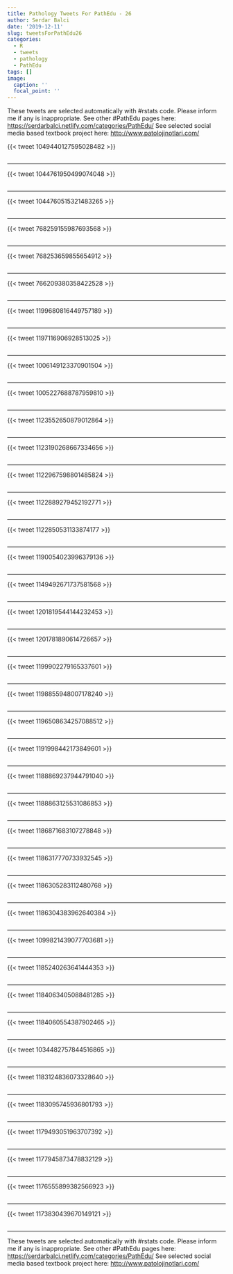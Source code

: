 ```yaml
---
title: Pathology Tweets For PathEdu - 26
author: Serdar Balci
date: '2019-12-11'
slug: tweetsForPathEdu26
categories:
  - R
  - tweets
  - pathology
  - PathEdu
tags: []
image:
  caption: ''
  focal_point: ''
---
```



These tweets are selected automatically with #rstats code. Please inform me if any is inappropriate.
See other #PathEdu pages here: https://serdarbalci.netlify.com/categories/PathEdu/ 
See selected social media based textbook project here: http://www.patolojinotlari.com/

{{< tweet 1049440127595028482 >}}
<br>
<br>
<hr>
{{< tweet 1044761950499074048 >}}
<br>
<br>
<hr>
{{< tweet 1044760515321483265 >}}
<br>
<br>
<hr>
{{< tweet 768259155987693568 >}}
<br>
<br>
<hr>
{{< tweet 768253659855654912 >}}
<br>
<br>
<hr>
{{< tweet 766209380358422528 >}}
<br>
<br>
<hr>
{{< tweet 1199680816449757189 >}}
<br>
<br>
<hr>
{{< tweet 1197116906928513025 >}}
<br>
<br>
<hr>
{{< tweet 1006149123370901504 >}}
<br>
<br>
<hr>
{{< tweet 1005227688787959810 >}}
<br>
<br>
<hr>
{{< tweet 1123552650879012864 >}}
<br>
<br>
<hr>
{{< tweet 1123190268667334656 >}}
<br>
<br>
<hr>
{{< tweet 1122967598801485824 >}}
<br>
<br>
<hr>
{{< tweet 1122889279452192771 >}}
<br>
<br>
<hr>
{{< tweet 1122850531133874177 >}}
<br>
<br>
<hr>
{{< tweet 1190054023996379136 >}}
<br>
<br>
<hr>
{{< tweet 1149492671737581568 >}}
<br>
<br>
<hr>
{{< tweet 1201819544144232453 >}}
<br>
<br>
<hr>
{{< tweet 1201781890614726657 >}}
<br>
<br>
<hr>
{{< tweet 1199902279165337601 >}}
<br>
<br>
<hr>
{{< tweet 1198855948007178240 >}}
<br>
<br>
<hr>
{{< tweet 1196508634257088512 >}}
<br>
<br>
<hr>
{{< tweet 1191998442173849601 >}}
<br>
<br>
<hr>
{{< tweet 1188869237944791040 >}}
<br>
<br>
<hr>
{{< tweet 1188863125531086853 >}}
<br>
<br>
<hr>
{{< tweet 1186871683107278848 >}}
<br>
<br>
<hr>
{{< tweet 1186317770733932545 >}}
<br>
<br>
<hr>
{{< tweet 1186305283112480768 >}}
<br>
<br>
<hr>
{{< tweet 1186304383962640384 >}}
<br>
<br>
<hr>
{{< tweet 1099821439077703681 >}}
<br>
<br>
<hr>
{{< tweet 1185240263641444353 >}}
<br>
<br>
<hr>
{{< tweet 1184063405088481285 >}}
<br>
<br>
<hr>
{{< tweet 1184060554387902465 >}}
<br>
<br>
<hr>
{{< tweet 1034482757844516865 >}}
<br>
<br>
<hr>
{{< tweet 1183124836073328640 >}}
<br>
<br>
<hr>
{{< tweet 1183095745936801793 >}}
<br>
<br>
<hr>
{{< tweet 1179493051963707392 >}}
<br>
<br>
<hr>
{{< tweet 1177945873478832129 >}}
<br>
<br>
<hr>
{{< tweet 1176555899382566923 >}}
<br>
<br>
<hr>
{{< tweet 1173830439670149121 >}}
<br>
<br>
<hr>


These tweets are selected automatically with #rstats code. Please inform me if any is inappropriate.
See other #PathEdu pages here: https://serdarbalci.netlify.com/categories/PathEdu/ 
See selected social media based textbook project here: http://www.patolojinotlari.com/

